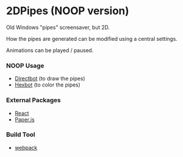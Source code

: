 # 2DPipes (NOOP version)

Old Windows "pipes" screensaver, but 2D.

How the pipes are generated can be modified using a central settings.

Animations can be played / paused.

### NOOP Usage

- [Directbot](https://noopschallenge.com/challenges/directbot) (to draw the pipes)
- [Hexbot](https://noopschallenge.com/challenges/hexbot) (to color the pipes)

### External Packages

- [React](https://reactjs.org)
- [Paper.js](https://paperjs.org)

### Build Tool

- [webpack](https://webpack.js.org)
